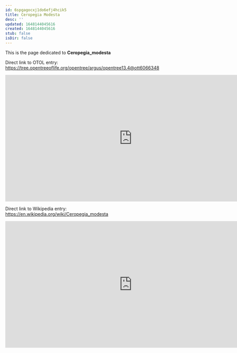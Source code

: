 ```yaml
---
id: 6spgagocxj1do6efj4hcik5
title: Ceropegia Modesta
desc: ''
updated: 1648144045616
created: 1648144045616
stub: false
isDir: false
---
```

This is the page dedicated to **Ceropegia_modesta**


Direct link to OTOL entry: https://tree.opentreeoflife.org/opentree/argus/opentree13.4@ott6066348



<html>
    <body>
    <iframe src="https://tree.opentreeoflife.org/opentree/argus/opentree13.4@ott6066348"
    width="800" height="400" frameborder="0" allowfullscreen> </iframe>
    </body>
</html>
    


Direct link to Wikipedia entry: https://en.wikipedia.org/wiki/Ceropegia_modesta



<html>
    <body>
    <iframe src="https://en.wikipedia.org/wiki/Ceropegia_modesta"
    width="800" height="400" frameborder="0" allowfullscreen> </iframe>
    </body>
</html>
    
